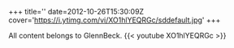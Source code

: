 +++
title=''
date=2012-10-26T15:30:09Z
cover='https://i.ytimg.com/vi/XO1hlYEQRGc/sddefault.jpg'
+++

All content belongs to GlennBeck.
{{< youtube XO1hlYEQRGc >}}
